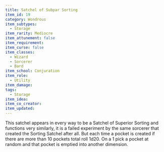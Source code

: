 ```yaml
---
title: Satchel of Subpar Sorting
item_id: 19
category: Wondrous
item_subtypes:
  - Storage
item_rarity: Mediocre
item_attunement: false
item_requirement:
item_curse: false
item_classes:
  - Wizard
  - Sorcerer
  - Bard
item_school: Conjuration
item_role:
  - Utility
item_damage:
tags:
  - Storage
item_idea:
item_co_creator:
item_updated:
---
```


This satchel appears in every way to be a Satchel of Superior Sorting and functions very similarly, it is a failed experiment by the same sorcerer that created the Sorting Satchel after all. But each time a pocket is created if there are more than 10 pockets total roll 1d20. On a 1 pick a pocket at random and that pocket is emptied into another dimension.
